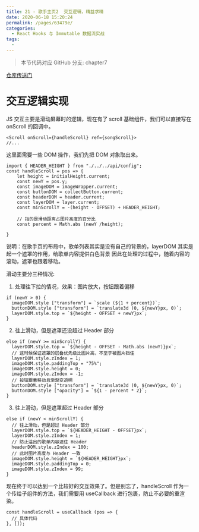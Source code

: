 ```yaml
---
title: 21 - 歌手主页2  交互逻辑，精益求精
date: 2020-06-18 15:20:24
permalink: /pages/63479e/
categories:
  - React Hooks 与 Immutable 数据流实战
tags:
  - 
---
```

> 本节代码对应 GitHub 分支: chapter7

[仓库传送门](https://github.com/sanyuan0704/react-cloud-music/tree/chapter7)

# 交互逻辑实现

JS 交互主要是滑动屏幕时的逻辑，现在有了 scroll 基础组件，我们可以直接写在 onScroll 的回调中。

```
<Scroll onScroll={handleScroll} ref={songScroll}>
//...

```

这里面需要一些 DOM 操作，我们先把 DOM 对象取出来。

```
import { HEADER_HEIGHT } from "./../../api/config";
const handleScroll = pos => {
    let height = initialHeight.current;
    const newY = pos.y;
    const imageDOM = imageWrapper.current;
    const buttonDOM = collectButton.current;
    const headerDOM = header.current;
    const layerDOM = layer.current;
    const minScrollY = -(height - OFFSET) + HEADER_HEIGHT;

    // 指的是滑动距离占图片高度的百分比
    const percent = Math.abs (newY /height);

}

```

说明：在歌手页的布局中，歌单列表其实是没有自己的背景的，layerDOM 其实是起一个遮罩的作用，给歌单内容提供白色背景 因此在处理的过程中，随着内容的滚动，遮罩也跟着移动。

滑动主要分三种情况:

1.  处理往下拉的情况，效果：图片放大，按钮跟着偏移

```
if (newY > 0) {
  imageDOM.style ["transform"] = `scale (${1 + percent})`;
  buttonDOM.style ["transform"] = `translate3d (0, ${newY}px, 0)`;
  layerDOM.style.top = `${height - OFFSET + newY}px`;
} 

```

2.  往上滑动，但是遮罩还没超过 Header 部分

```
else if (newY >= minScrollY) {
  layerDOM.style.top = `${height - OFFSET - Math.abs (newY)}px`;
  // 这时候保证遮罩的层叠优先级比图片高，不至于被图片挡住
  layerDOM.style.zIndex = 1;
  imageDOM.style.paddingTop = "75%";
  imageDOM.style.height = 0;
  imageDOM.style.zIndex = -1;
  // 按钮跟着移动且渐渐变透明
  buttonDOM.style ["transform"] = `translate3d (0, ${newY}px, 0)`;
  buttonDOM.style ["opacity"] = `${1 - percent * 2}`;
} 

```

3.  往上滑动，但是遮罩超过 Header 部分

```
else if (newY < minScrollY) {
  // 往上滑动，但是超过 Header 部分
  layerDOM.style.top = `${HEADER_HEIGHT - OFFSET}px`;
  layerDOM.style.zIndex = 1;
  // 防止溢出的歌单内容遮住 Header
  headerDOM.style.zIndex = 100;
  // 此时图片高度与 Header 一致
  imageDOM.style.height = `${HEADER_HEIGHT}px`;
  imageDOM.style.paddingTop = 0;
  imageDOM.style.zIndex = 99;
}

```

现在终于可以达到一个比较好的交互效果了。但是别忘了，handleScroll 作为一个传给子组件的方法，我们需要用 useCallback 进行包裹，防止不必要的重渲染。

```
const handleScroll = useCallback (pos => {
  // 具体代码
}, []);

```
